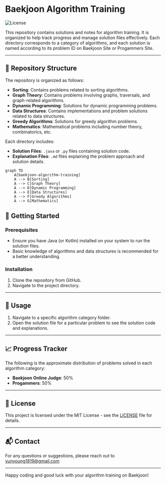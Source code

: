 # Baekjoon Algorithm Training

![License](https://img.shields.io/badge/license-MIT-blue.svg)

This repository contains solutions and notes 
for algorithm training. It is organized to help track progress and manage solution files effectively. 
Each directory corresponds to a category of algorithms, and each solution is named according to its problem ID on Baekjoon Site or Progammers Site.

---

## 📂 Repository Structure

The repository is organized as follows:

- **Sorting**: Contains problems related to sorting algorithms.
- **Graph Theory**: Contains problems involving graphs, traversals, and graph-related algorithms.
- **Dynamic Programming**: Solutions for dynamic programming problems.
- **Data Structures**: Contains implementations and problem solutions related to data structures.
- **Greedy Algorithms**: Solutions for greedy algorithm problems.
- **Mathematics**: Mathematical problems including number theory, combinatorics, etc.

Each directory includes:
- **Solution Files**: `.java` or `.py` files containing solution code.
- **Explanation Files**: `.md` files explaining the problem approach and solution details.


```mermaid
graph TD
    A[baekjoon-algorithm-training]
    A --> B[Sorting]
    A --> C[Graph Theory]
    A --> D[Dynamic Programming]
    A --> E[Data Structures]
    A --> F[Greedy Algorithms]
    A --> G[Mathematics]
```


## 🚀 Getting Started

### Prerequisites

- Ensure you have Java (or Kotlin) installed on your system to run the solution files.
- Basic knowledge of algorithms and data structures is recommended for a better understanding.

### Installation

1. Clone the repository from GitHub.
2. Navigate to the project directory.

---

## 📘 Usage

1. Navigate to a specific algorithm category folder.
2. Open the solution file for a particular problem to see the solution code and explanations.

---

## 📈 Progress Tracker

The following is the approximate distribution of problems solved in each algorithm category:

- **Baekjoon Online Judge**: 50%
- **Progammers**: 50%


---

## 📄 License

This project is licensed under the MIT License - see the [LICENSE](LICENSE) file for details.



---

## 📬 Contact

For any questions or suggestions, please reach out to yunyoung1819@gmail.com

---

Happy coding and good luck with your algorithm training on Baekjoon!